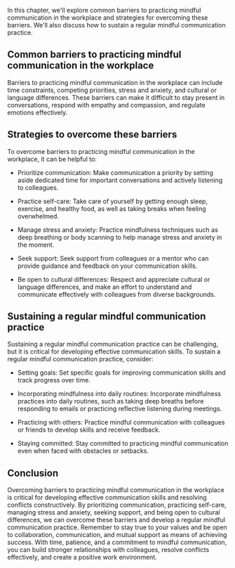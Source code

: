 
In this chapter, we'll explore common barriers to practicing mindful communication in the workplace and strategies for overcoming these barriers. We'll also discuss how to sustain a regular mindful communication practice.

Common barriers to practicing mindful communication in the workplace
--------------------------------------------------------------------

Barriers to practicing mindful communication in the workplace can include time constraints, competing priorities, stress and anxiety, and cultural or language differences. These barriers can make it difficult to stay present in conversations, respond with empathy and compassion, and regulate emotions effectively.

Strategies to overcome these barriers
-------------------------------------

To overcome barriers to practicing mindful communication in the workplace, it can be helpful to:

* Prioritize communication: Make communication a priority by setting aside dedicated time for important conversations and actively listening to colleagues.

* Practice self-care: Take care of yourself by getting enough sleep, exercise, and healthy food, as well as taking breaks when feeling overwhelmed.

* Manage stress and anxiety: Practice mindfulness techniques such as deep breathing or body scanning to help manage stress and anxiety in the moment.

* Seek support: Seek support from colleagues or a mentor who can provide guidance and feedback on your communication skills.

* Be open to cultural differences: Respect and appreciate cultural or language differences, and make an effort to understand and communicate effectively with colleagues from diverse backgrounds.

Sustaining a regular mindful communication practice
---------------------------------------------------

Sustaining a regular mindful communication practice can be challenging, but it is critical for developing effective communication skills. To sustain a regular mindful communication practice, consider:

* Setting goals: Set specific goals for improving communication skills and track progress over time.

* Incorporating mindfulness into daily routines: Incorporate mindfulness practices into daily routines, such as taking deep breaths before responding to emails or practicing reflective listening during meetings.

* Practicing with others: Practice mindful communication with colleagues or friends to develop skills and receive feedback.

* Staying committed: Stay committed to practicing mindful communication even when faced with obstacles or setbacks.

Conclusion
----------

Overcoming barriers to practicing mindful communication in the workplace is critical for developing effective communication skills and resolving conflicts constructively. By prioritizing communication, practicing self-care, managing stress and anxiety, seeking support, and being open to cultural differences, we can overcome these barriers and develop a regular mindful communication practice. Remember to stay true to your values and be open to collaboration, communication, and mutual support as means of achieving success. With time, patience, and a commitment to mindful communication, you can build stronger relationships with colleagues, resolve conflicts effectively, and create a positive work environment.
